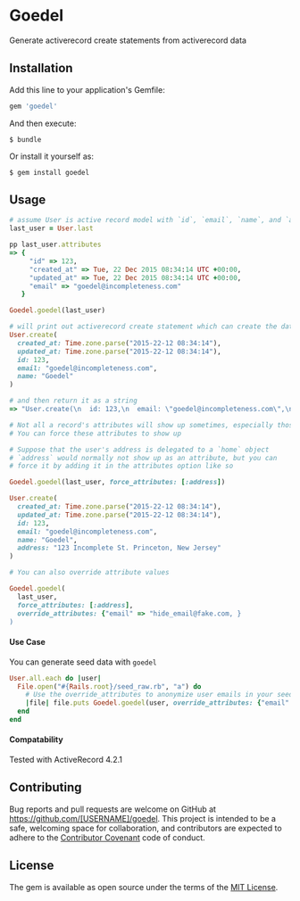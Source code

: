 # Goedel

Generate activerecord create statements from activerecord data

## Installation

Add this line to your application's Gemfile:

```ruby
gem 'goedel'
```

And then execute:

    $ bundle

Or install it yourself as:

    $ gem install goedel

## Usage

```ruby
# assume User is active record model with `id`, `email`, `name`, and `address`
last_user = User.last

pp last_user.attributes
=> {
     "id" => 123,
     "created_at" => Tue, 22 Dec 2015 08:34:14 UTC +00:00,
     "updated_at" => Tue, 22 Dec 2015 08:34:14 UTC +00:00,
     "email" => "goedel@incompleteness.com"
   }

Goedel.goedel(last_user)

# will print out activerecord create statement which can create the data object
User.create(
  created_at: Time.zone.parse("2015-22-12 08:34:14"),
  updated_at: Time.zone.parse("2015-22-12 08:34:14"),
  id: 123,
  email: "goedel@incompleteness.com",
  name: "Goedel"
)

# and then return it as a string
=> "User.create(\n  id: 123,\n  email: \"goedel@incompleteness.com\",\n  name: \"Goedel\", \n  address: \"123 Recurse St. Princeton, New Jersey\""

# Not all a record's attributes will show up sometimes, especially those delegated through associations.
# You can force these attributes to show up

# Suppose that the user's address is delegated to a `home` object
# `address` would normally not show up as an attribute, but you can
# force it by adding it in the attributes option like so

Goedel.goedel(last_user, force_attributes: [:address])

User.create(
  created_at: Time.zone.parse("2015-22-12 08:34:14"),
  updated_at: Time.zone.parse("2015-22-12 08:34:14"),
  id: 123,
  email: "goedel@incompleteness.com",
  name: "Goedel", 
  address: "123 Incomplete St. Princeton, New Jersey"
)

# You can also override attribute values

Goedel.goedel(
  last_user, 
  force_attributes: [:address],
  override_attributes: {"email" => "hide_email@fake.com, }
)

```

#### Use Case

You can generate seed data with `goedel`

```ruby
User.all.each do |user|
  File.open("#{Rails.root}/seed_raw.rb", "a") do 
    # Use the override_attributes to anonymize user emails in your seed data
    |file| file.puts Goedel.goedel(user, override_attributes: {"email" => "fake#{user.id}@fake.com"}) 
  end
end
```

#### Compatability

Tested with ActiveRecord 4.2.1

## Contributing

Bug reports and pull requests are welcome on GitHub at https://github.com/[USERNAME]/goedel. This project is intended to be a safe, welcoming space for collaboration, and contributors are expected to adhere to the [Contributor Covenant](http://contributor-covenant.org) code of conduct.


## License

The gem is available as open source under the terms of the [MIT License](http://opensource.org/licenses/MIT).

